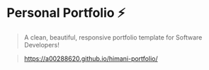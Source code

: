 # Personal Portfolio ⚡️ 
> A clean, beautiful, responsive portfolio template for Software Developers!

>https://a00288620.github.io/himani-portfolio/
